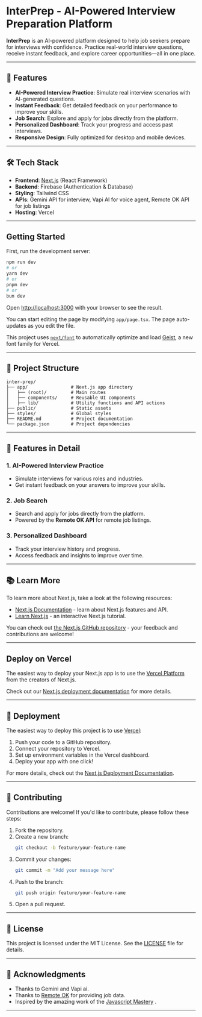 # InterPrep - AI-Powered Interview Preparation Platform

**InterPrep** is an AI-powered platform designed to help job seekers prepare for interviews with confidence. Practice real-world interview questions, receive instant feedback, and explore career opportunities—all in one place.

---

## 🚀 Features

- **AI-Powered Interview Practice**: Simulate real interview scenarios with AI-generated questions.
- **Instant Feedback**: Get detailed feedback on your performance to improve your skills.
- **Job Search**: Explore and apply for jobs directly from the platform.
- **Personalized Dashboard**: Track your progress and access past interviews.
- **Responsive Design**: Fully optimized for desktop and mobile devices.

---

## 🛠️ Tech Stack

- **Frontend**: [Next.js](https://nextjs.org) (React Framework)
- **Backend**: Firebase (Authentication & Database)
- **Styling**: Tailwind CSS
- **APIs**: Gemini API for interview, Vapi AI for voice agent, Remote OK API for job listings
- **Hosting**: Vercel

---

## Getting Started

First, run the development server:

```bash
npm run dev
# or
yarn dev
# or
pnpm dev
# or
bun dev
```

Open [http://localhost:3000](http://localhost:3000) with your browser to see the result.

You can start editing the page by modifying `app/page.tsx`. The page auto-updates as you edit the file.

This project uses [`next/font`](https://nextjs.org/docs/app/building-your-application/optimizing/fonts) to automatically optimize and load [Geist](https://vercel.com/font), a new font family for Vercel.

---

## 📂 Project Structure

```
inter-prep/
├── app/                # Next.js app directory
│   ├── (root)/         # Main routes
│   ├── components/     # Reusable UI components
│   ├── lib/            # Utility functions and API actions
├── public/             # Static assets
├── styles/             # Global styles
├── README.md           # Project documentation
└── package.json        # Project dependencies
```

---

## 🌟 Features in Detail

### 1. AI-Powered Interview Practice
- Simulate interviews for various roles and industries.
- Get instant feedback on your answers to improve your skills.

### 2. Job Search
- Search and apply for jobs directly from the platform.
- Powered by the **Remote OK API** for remote job listings.

### 3. Personalized Dashboard
- Track your interview history and progress.
- Access feedback and insights to improve over time.

---

## 📚 Learn More

To learn more about Next.js, take a look at the following resources:

- [Next.js Documentation](https://nextjs.org/docs) - learn about Next.js features and API.
- [Learn Next.js](https://nextjs.org/learn) - an interactive Next.js tutorial.

You can check out [the Next.js GitHub repository](https://github.com/vercel/next.js) - your feedback and contributions are welcome!

---

## Deploy on Vercel

The easiest way to deploy your Next.js app is to use the [Vercel Platform](https://vercel.com/new?utm_medium=default-template&filter=next.js&utm_source=create-next-app&utm_campaign=create-next-app-readme) from the creators of Next.js.

Check out our [Next.js deployment documentation](https://nextjs.org/docs/app/building-your-application/deploying) for more details.

---

## 🚀 Deployment

The easiest way to deploy this project is to use [Vercel](https://vercel.com):

1. Push your code to a GitHub repository.
2. Connect your repository to Vercel.
3. Set up environment variables in the Vercel dashboard.
4. Deploy your app with one click!

For more details, check out the [Next.js Deployment Documentation](https://nextjs.org/docs/deployment).

---

## 🤝 Contributing

Contributions are welcome! If you'd like to contribute, please follow these steps:

1. Fork the repository.
2. Create a new branch:
   ```bash
   git checkout -b feature/your-feature-name
   ```
3. Commit your changes:
   ```bash
   git commit -m "Add your message here"
   ```
4. Push to the branch:
   ```bash
   git push origin feature/your-feature-name
   ```
5. Open a pull request.

---

## 📄 License

This project is licensed under the MIT License. See the [LICENSE](LICENSE) file for details.

---

## 🙌 Acknowledgments

- Thanks to Gemini and Vapi ai.
- Thanks to [Remote OK](https://remoteok.io) for providing job data.
- Inspired by the amazing work of the [Javascript Mastery](https://www.youtube.com/@javascriptmastery) .

---